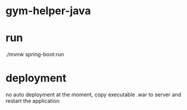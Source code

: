 # gym-helper-java

# run
./mvnw spring-boot:run

# deployment
no auto deployment at the moment, copy executable .war to server and restart the application